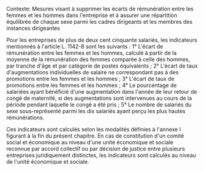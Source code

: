 Contexte: Mesures visant à supprimer les écarts de rémunération entre les femmes et les hommes dans l'entreprise et à assurer une répartition équilibrée de chaque sexe parmi les cadres dirigeants et les membres des instances dirigeantes

Pour les entreprises de plus de deux cent cinquante salariés, les indicateurs mentionnés à l'article L. 1142-8 sont les suivants : 1° L'écart de rémunération entre les femmes et les hommes, calculé à partir de la moyenne de la rémunération des femmes comparée à celle des hommes, par tranche d'âge et par catégorie de postes équivalents ; 2° L'écart de taux d'augmentations individuelles de salaire ne correspondant pas à des promotions entre les femmes et les hommes ; 3° L'écart de taux de promotions entre les femmes et les hommes ; 4° Le pourcentage de salariées ayant bénéficié d'une augmentation dans l'année de leur retour de congé de maternité, si des augmentations sont intervenues au cours de la période pendant laquelle le congé a été pris ; 5° Le nombre de salariés du sexe sous-représenté parmi les dix salariés ayant perçu les plus hautes rémunérations.

Ces indicateurs sont calculés selon les modalités définies à l'annexe I figurant à la fin du présent chapitre. En cas de constitution d'un comité social et économique au niveau d'une unité économique et sociale reconnue par accord collectif ou par décision de justice entre plusieurs entreprises juridiquement distinctes, les indicateurs sont calculés au niveau de l'unité économique et sociale.